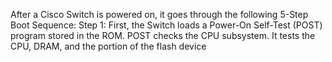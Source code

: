 After a Cisco Switch is powered on, it goes through the following 5-Step Boot Sequence:
Step 1: First, the Switch loads a Power-On Self-Test (POST) program stored in the ROM.
POST checks the CPU subsystem. It tests the CPU, DRAM, and the portion of the flash device 
